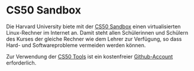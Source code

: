 # CS50 Sandbox

Die Harvard University biete mit der [CS50 Sandbox](https://sandbox.cs50.io) einen virtualisierten Linux-Rechner im Internet an. Damit steht allen Schülerinnen und Schülern des Kurses der gleiche Rechner wie dem Lehrer zur Verfügung, so dass Hard- und Softwareprobleme vermeiden werden können.

Zur Verwendung der [CS50 Tools]("/ap/tools.md") ist ein kostenfreier [Github-Account](https://www.github.com) erforderlich.